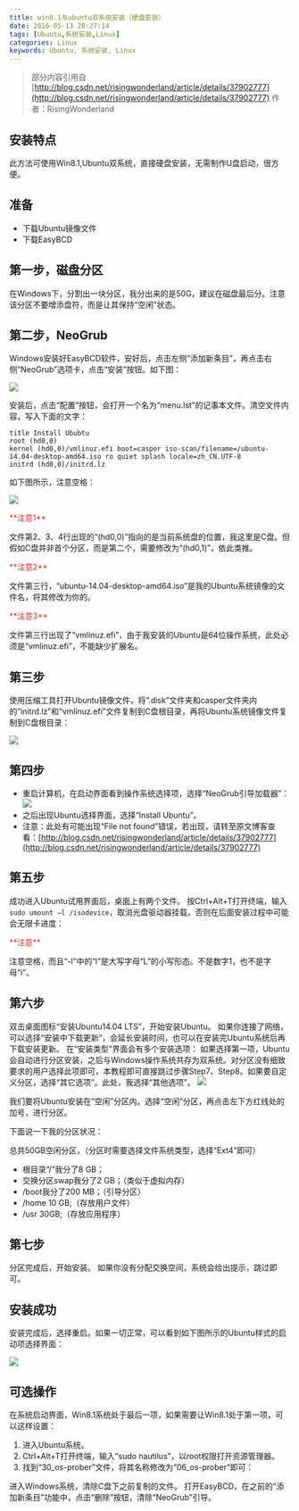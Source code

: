 ```yaml
---
title: win8.1与ubuntu双系统安装（硬盘安装）
date: 2016-05-13 20:27:14
tags: [Ubuntu,系统安装,Linux]
categories: Linux
keywords: Ubuntu, 系统安装, Linux
---
```

>部分内容引用自[http://blog.csdn.net/risingwonderland/article/details/37902777](http://blog.csdn.net/risingwonderland/article/details/37902777)
>作者：RisingWonderland

## 安装特点

此方法可使用Win8.1,Ubuntu双系统，直接硬盘安装，无需制作U盘启动，很方便。

## 准备

* 下载Ubuntu镜像文件
* 下载EasyBCD
<!--more-->
## 第一步，磁盘分区

在Windows下，分割出一块分区，我分出来的是50G，建议在磁盘最后分。注意该分区不要增添盘符，而是让其保持“空闲”状态。

## 第二步，NeoGrub

Windows安装好EasyBCD软件，安好后，点击左侧“添加新条目”，再点击右侧“NeoGrub”选项卡，点击“安装”按钮。如下图：

![](http://i.imgur.com/ygVfVWC.png)

安装后，点击“配置”按钮，会打开一个名为“menu.lst”的记事本文件。清空文件内容，写入下面的文字：
```
title Install Ububtu
root (hd0,0)
kernel (hd0,0)/vmlinuz.efi boot=casper iso-scan/filename=/ubuntu-14.04-desktop-amd64.iso ro quiet splash locale=zh_CN.UTF-8
initrd (hd0,0)/initrd.lz
```
如下图所示，注意空格：

![](http://i.imgur.com/6tqyUBh.png)

<p style="color:#DD2D2D">**注意1**</p>文件第2、3、4行出现的“(hd0,0)”指向的是当前系统盘的位置，我这里是C盘。但假如C盘并非首个分区，而是第二个，需要修改为“(hd0,1)”，依此类推。
<p style="color:#DD2D2D">**注意2**</p>文件第三行，“ubuntu-14.04-desktop-amd64.iso”是我的Ubuntu系统镜像的文件名，将其修改为你的。
<p style="color:#DD2D2D">**注意3**</p>文件第三行出现了“vmlinuz.efi”，由于我安装的Ubuntu是64位操作系统，此处必须是“vmlinuz.efi”，不能缺少扩展名。

## 第三步

使用压缩工具打开Ubuntu镜像文件，将“.disk”文件夹和casper文件夹内的“initrd.lz”和“vmlinuz.efi”文件复制到C盘根目录，再将Ubuntu系统镜像文件复制到C盘根目录：

![](http://i.imgur.com/XVxEkBK.png)

## 第四步

* 重启计算机，在启动界面看到操作系统选择项，选择“NeoGrub引导加载器”：
![](http://o6hbo6ufa.bkt.clouddn.com/4.png)
* 之后出现Ubuntu选择界面，选择“Install Ubuntu”。
* 注意：此处有可能出现“File not found”错误，若出现，请转至原文博客查看：[http://blog.csdn.net/risingwonderland/article/details/37902777](http://blog.csdn.net/risingwonderland/article/details/37902777)

## 第五步

成功进入Ubuntu试用界面后，桌面上有两个文件。
按Ctrl+Alt+T打开终端，输入`sudo umount –l /isodevice`，取消光盘驱动器挂载，否则在后面安装过程中可能会无限卡进度：

<p style="color:#DD2D2D">**注意**</p>注意空格，而且“-l”中的“l”是大写字母“L”的小写形态。不是数字1，也不是字母“i”。

## 第六步

双击桌面图标“安装Ubuntu14.04 LTS”，开始安装Ubuntu。
如果你连接了网络，可以选择“安装中下载更新”，会延长安装时间，也可以在安装完Ubuntu系统后再下载安装更新。
在“安装类型”界面会有多个安装选项：
如果选择第一项，Ubuntu会自动进行分区安装，之后与Windows操作系统共存为双系统。对分区没有细致要求的用户选择此项即可，本教程即可直接跳过步骤Step7、Step8。如果要自定义分区，选择“其它选项”。此处，我选择“其他选项”。
![](http://o6hbo6ufa.bkt.clouddn.com/5.png)

我们要将Ubuntu安装在“空闲”分区内。选择“空闲”分区，再点击左下方红线处的加号，进行分区。

下面说一下我的分区状况：

总共50GB空闲分区，（分区时需要选择文件系统类型，选择“Ext4”即可）

* 根目录“/”我分了8 GB；
* 交换分区swap我分了2 GB；（类似于虚拟内存）
* /boot我分了200 MB；（引导分区）
* /home 10 GB;（存放用户文件）
* /usr 30GB;（存放应用程序）

## 第七步

分区完成后，开始安装。
如果你没有分配交换空间，系统会给出提示，跳过即可。

## 安装成功

安装完成后，选择重启。如果一切正常，可以看到如下图所示的Ubuntu样式的启动项选择界面：

![](http://o6hbo6ufa.bkt.clouddn.com/6.png)

## 可选操作

在系统启动界面，Win8.1系统处于最后一项，如果需要让Win8.1处于第一项，可以这样设置：
1. 进入Ubuntu系统。
2. Ctrl+Alt+T打开终端，输入“sudo nautilus”，以root权限打开资源管理器。
3. 找到“30_os-prober”文件，将其名称修改为“06_os-prober”即可：

进入Windows系统，清除C盘下之前复制的文件。
打开EasyBCD，在之前的“添加新条目”功能中，点击“删除”按钮，清除“NeoGrub”引导。










